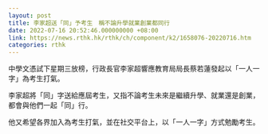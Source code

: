 ```yaml
---
layout: post
title: 李家超送「同」予考生　稱不論升學就業創業都同行
date: 2022-07-16 20:52:46.000000000 +08:00
link: https://news.rthk.hk/rthk/ch/component/k2/1658076-20220716.htm
categories: rthk
---
```


中學文憑試下星期三放榜，行政長官李家超響應教育局局長蔡若蓮發起以「一人一字」為考生打氣。

李家超將「同」字送給應屆考生，又指不論考生未來是繼續升學、就業還是創業，都會與他們一起「同」行。

他又希望各界加入為考生打氣，並在社交平台上，以「一人一字」方式勉勵考生。
